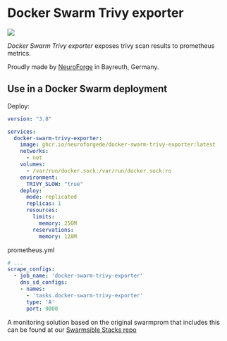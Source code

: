 # Docker Swarm Trivy exporter

![](https://img.shields.io/docker/pulls/neuroforgede/docker-swarm-trivy-exporter.svg)

*Docker Swarm Trivy exporter* exposes trivy scan results to prometheus metrics.

Proudly made by [NeuroForge](https://neuroforge.de/) in Bayreuth, Germany.

## Use in a Docker Swarm deployment

Deploy:

```yaml
version: "3.8"

services:
  docker-swarm-trivy-exporter:
    image: ghcr.io/neuroforgede/docker-swarm-trivy-exporter:latest
    networks:
      - net
    volumes:
      - /var/run/docker.sock:/var/run/docker.sock:ro
    environment:
      TRIVY_SLOW: "true"
    deploy:
      mode: replicated
      replicas: 1
      resources:
        limits:
          memory: 256M
        reservations:
          memory: 128M
```

prometheus.yml

```yaml
# ...
scrape_configs:
  - job_name: 'docker-swarm-trivy-exporter'
    dns_sd_configs:
    - names:
      - 'tasks.docker-swarm-trivy-exporter'
      type: 'A'
      port: 9000
```

A monitoring solution based on the original swarmprom that includes this can be found at our [Swarmsible Stacks repo](https://github.com/neuroforgede/swarmsible-stacks)
